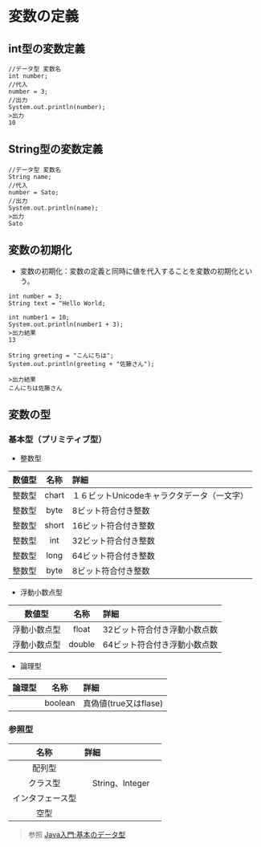 # 変数の定義  
## int型の変数定義
```
//データ型 変数名
int number;
//代入
number = 3;
//出力
System.out.println(number);
>出力
10
```
## String型の変数定義
```
//データ型 変数名
String name;
//代入
number = Sato;
//出力
System.out.println(name);
>出力
Sato
```

## 変数の初期化  
* 変数の初期化：変数の定義と同時に値を代入することを変数の初期化という。  
```
int number = 3;
String text = "Hello World;

int number1 = 10;
System.out.println(number1 + 3);
>出力結果
13

String greeting = "こんにちは";
System.out.println(greeting + "佐藤さん");

>出力結果
こんにちは佐藤さん
```

## 変数の型
### 基本型（プリミティブ型）
* 整数型

| 数値型  | 名称 | 詳細 |
|:---------:|:----------:|:------------------|
| 整数型   | chart |  １６ビットUnicodeキャラクタデータ（一文字） |
| 整数型   | byte |  8ビット符合付き整数 |
| 整数型   | short |  16ビット符合付き整数 |
| 整数型   | int |  32ビット符合付き整数 |
| 整数型   | long |  64ビット符合付き整数 |
| 整数型   | byte |  8ビット符合付き整数 |

* 浮動小数点型

| 数値型  | 名称 | 詳細 |
|:---------:|:----------:|:------------------|
|浮動小数点型|float|32ビット符合付き浮動小数点数|
|浮動小数点型|double|64ビット符合付き浮動小数点数|

* 論理型

| 論理型 | 名称 | 詳細 |
|:---------:|:----------:|:------------------|
||boolean|真偽値(true又はflase)|

### 参照型  

| 名称 | 詳細 |
|:---------:|:----------|
|配列型|　　|
|クラス型|　String、Integer　|
|インタフェース型|　　|
|空型|　　|


> 参照
[Java入門:基本のデータ型](https://www.javadrive.jp/start/var/index4.html)




